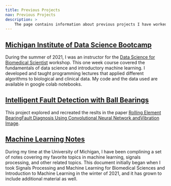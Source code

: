 ```yaml
---
title: Previous Projects
nav: Previous Projects
description: >
    The page contains information about previous projects I have worked on
---
```


## [Michigan Institute of Data Science Bootcamp](https://jpickard1.github.io/content/previous_projects/MIDAS.html)

During the summer of 2021, I was an instructor for the [Data Science for Biomedical Scientist](https://midas.umich.edu/data-science-for-biomedical-scientists/) workshop. This one week course covered the fundamentals of data science and introductory machine learning. I developed and taught programming lectures that applied different algorithms to biological and clinical data. My code and the data used are available in google colab notebooks.

## [Intelligent Fault Detection with Ball Bearings](https://jpickard1.github.io/content/previous_projects/Ball_Bearings_and_Vibration_Images.pdf)

This project explored and recreated the reslts in the paper [Rolling Element BearingFault Diagnosis Using Convolutional Neural Network andVibration Image](https://www.sciencedirect.com/science/article/abs/pii/S1389041717303261).

## [Machine Learning Notes](https://www.overleaf.com/read/mtqnnjcbxtsk)

During my time at the University of Michigan, I have been complining a set of notes covering my favorite topics in machine learning, signals processing, and other related topics. This document initially began when I took Signals Processing and Machine Learning for Biomedical Sciences and Introduction to Machine Learning in the winter of 2021, and it has grown to include additional material as well.
